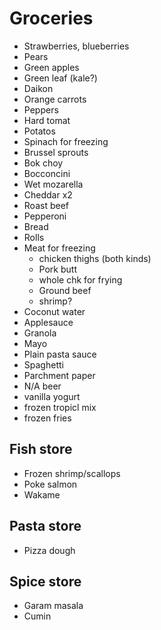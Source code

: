 # Groceries

- Strawberries, blueberries
- Pears
- Green apples
- Green leaf (kale?)
- Daikon
- Orange carrots
- Peppers
- Hard tomat
- Potatos
- Spinach for freezing
- Brussel sprouts
- Bok choy
- Bocconcini
- Wet mozarella
- Cheddar x2
- Roast beef
- Pepperoni
- Bread
- Rolls
- Meat for freezing
  - chicken thighs (both kinds)
  - Pork butt
  - whole chk for frying
  - Ground beef
  - shrimp?
- Coconut water
- Applesauce
- Granola
- Mayo
- Plain pasta sauce
- Spaghetti
- Parchment paper
- N/A beer
- vanilla yogurt
- frozen tropicl mix
- frozen fries

## Fish store

- Frozen shrimp/scallops
- Poke salmon
- Wakame

## Pasta store

- Pizza dough

## Spice store

- Garam masala
- Cumin
